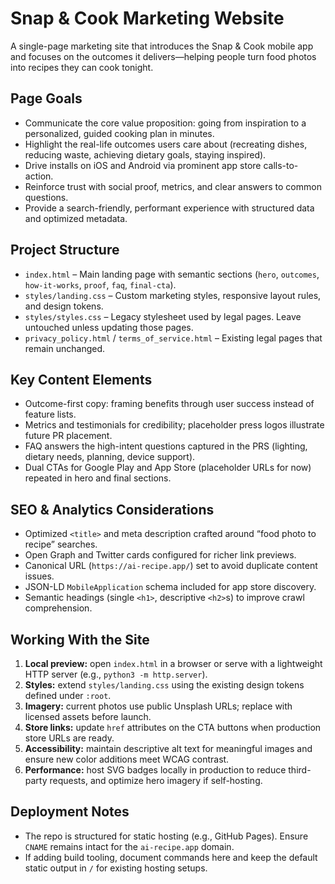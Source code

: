 # Snap & Cook Marketing Website

A single-page marketing site that introduces the Snap & Cook mobile app and focuses on the outcomes it delivers—helping people turn food photos into recipes they can cook tonight.

## Page Goals
- Communicate the core value proposition: going from inspiration to a personalized, guided cooking plan in minutes.
- Highlight the real-life outcomes users care about (recreating dishes, reducing waste, achieving dietary goals, staying inspired).
- Drive installs on iOS and Android via prominent app store calls-to-action.
- Reinforce trust with social proof, metrics, and clear answers to common questions.
- Provide a search-friendly, performant experience with structured data and optimized metadata.

## Project Structure
- `index.html` – Main landing page with semantic sections (`hero`, `outcomes`, `how-it-works`, `proof`, `faq`, `final-cta`).
- `styles/landing.css` – Custom marketing styles, responsive layout rules, and design tokens.
- `styles/styles.css` – Legacy stylesheet used by legal pages. Leave untouched unless updating those pages.
- `privacy_policy.html` / `terms_of_service.html` – Existing legal pages that remain unchanged.

## Key Content Elements
- Outcome-first copy: framing benefits through user success instead of feature lists.
- Metrics and testimonials for credibility; placeholder press logos illustrate future PR placement.
- FAQ answers the high-intent questions captured in the PRS (lighting, dietary needs, planning, device support).
- Dual CTAs for Google Play and App Store (placeholder URLs for now) repeated in hero and final sections.

## SEO & Analytics Considerations
- Optimized `<title>` and meta description crafted around “food photo to recipe” searches.
- Open Graph and Twitter cards configured for richer link previews.
- Canonical URL (`https://ai-recipe.app/`) set to avoid duplicate content issues.
- JSON-LD `MobileApplication` schema included for app store discovery.
- Semantic headings (single `<h1>`, descriptive `<h2>`s) to improve crawl comprehension.

## Working With the Site
1. **Local preview:** open `index.html` in a browser or serve with a lightweight HTTP server (e.g., `python3 -m http.server`).
2. **Styles:** extend `styles/landing.css` using the existing design tokens defined under `:root`.
3. **Imagery:** current photos use public Unsplash URLs; replace with licensed assets before launch.
4. **Store links:** update `href` attributes on the CTA buttons when production store URLs are ready.
5. **Accessibility:** maintain descriptive alt text for meaningful images and ensure new color additions meet WCAG contrast.
6. **Performance:** host SVG badges locally in production to reduce third-party requests, and optimize hero imagery if self-hosting.

## Deployment Notes
- The repo is structured for static hosting (e.g., GitHub Pages). Ensure `CNAME` remains intact for the `ai-recipe.app` domain.
- If adding build tooling, document commands here and keep the default static output in `/` for existing hosting setups.
